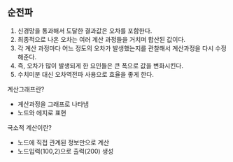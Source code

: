 ## 순전파

1. 신경망을 통과해서 도달한 결과값은 오차를 포함한다.
2. 최종적으로 나온 오차는 여러 계산 과정들을 거치며 합산된 값이다.
3. 각 계산 과정마다 어느 정도의 오차가 발생했는지를 관찰해서 계산과정을 다시 수정해준다.
4. 즉, 오차가 많이 발생되게 한 요인들은 큰 폭으로 값을 변화시킨다.
5. 수치미분 대신 오차역전파 사용으로 효율을 좋게 한다. 

계산그래프란?
- 계산과정을 그래프로 나타냄
- 노드와 에지로 표현

국소적 계산이란?
- 노드에 직접 관계된 정보만으로 계산
- 노드입력(100,2)으로 출력(200) 생성
